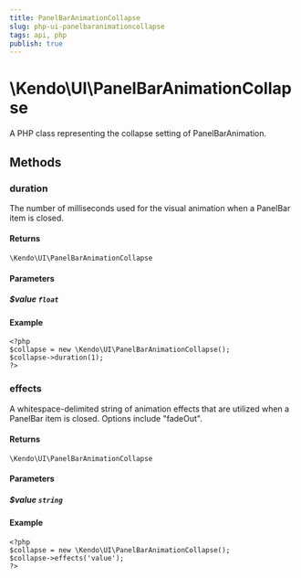 ```yaml
---
title: PanelBarAnimationCollapse
slug: php-ui-panelbaranimationcollapse
tags: api, php
publish: true
---
```


# \Kendo\UI\PanelBarAnimationCollapse

A PHP class representing the collapse setting of PanelBarAnimation.


## Methods

### duration
The number of milliseconds used for the visual animation when a PanelBar item is closed.

#### Returns
`\Kendo\UI\PanelBarAnimationCollapse`

#### Parameters

##### $value `float`



#### Example 
    <?php
    $collapse = new \Kendo\UI\PanelBarAnimationCollapse();
    $collapse->duration(1);
    ?>

### effects
A whitespace-delimited string of animation effects that are utilized when a PanelBar item
is closed. Options include "fadeOut".

#### Returns
`\Kendo\UI\PanelBarAnimationCollapse`

#### Parameters

##### $value `string`



#### Example 
    <?php
    $collapse = new \Kendo\UI\PanelBarAnimationCollapse();
    $collapse->effects('value');
    ?>

 
